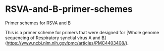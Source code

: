 # RSVA-and-B-primer-schemes
Primer schemes for RSVA and B

This is a primer scheme for primers that were designed for [Whole genome sequencing of Respiratory synctial virus A and B] (https://www.ncbi.nlm.nih.gov/pmc/articles/PMC4403408/). 
